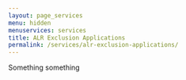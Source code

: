 ```yaml
---
layout: page_services
menu: hidden
menuservices: services
title: ALR Exclusion Applications
permalink: /services/alr-exclusion-applications/
---
```


Something something
